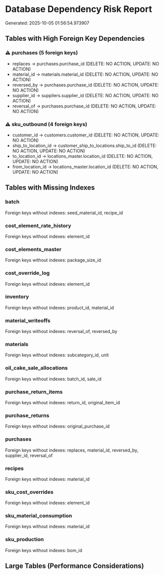 # Database Dependency Risk Report

Generated: 2025-10-05 01:56:54.973907

## Tables with High Foreign Key Dependencies

### ⚠️ purchases (5 foreign keys)
- replaces → purchases.purchase_id (DELETE: NO ACTION, UPDATE: NO ACTION)
- material_id → materials.material_id (DELETE: NO ACTION, UPDATE: NO ACTION)
- reversed_by → purchases.purchase_id (DELETE: NO ACTION, UPDATE: NO ACTION)
- supplier_id → suppliers.supplier_id (DELETE: NO ACTION, UPDATE: NO ACTION)
- reversal_of → purchases.purchase_id (DELETE: NO ACTION, UPDATE: NO ACTION)

### ⚠️ sku_outbound (4 foreign keys)
- customer_id → customers.customer_id (DELETE: NO ACTION, UPDATE: NO ACTION)
- ship_to_location_id → customer_ship_to_locations.ship_to_id (DELETE: NO ACTION, UPDATE: NO ACTION)
- to_location_id → locations_master.location_id (DELETE: NO ACTION, UPDATE: NO ACTION)
- from_location_id → locations_master.location_id (DELETE: NO ACTION, UPDATE: NO ACTION)

## Tables with Missing Indexes

### batch
Foreign keys without indexes: seed_material_id, recipe_id

### cost_element_rate_history
Foreign keys without indexes: element_id

### cost_elements_master
Foreign keys without indexes: package_size_id

### cost_override_log
Foreign keys without indexes: element_id

### inventory
Foreign keys without indexes: product_id, material_id

### material_writeoffs
Foreign keys without indexes: reversal_of, reversed_by

### materials
Foreign keys without indexes: subcategory_id, unit

### oil_cake_sale_allocations
Foreign keys without indexes: batch_id, sale_id

### purchase_return_items
Foreign keys without indexes: return_id, original_item_id

### purchase_returns
Foreign keys without indexes: original_purchase_id

### purchases
Foreign keys without indexes: replaces, material_id, reversed_by, supplier_id, reversal_of

### recipes
Foreign keys without indexes: material_id

### sku_cost_overrides
Foreign keys without indexes: element_id

### sku_material_consumption
Foreign keys without indexes: material_id

### sku_production
Foreign keys without indexes: bom_id

## Large Tables (Performance Considerations)

